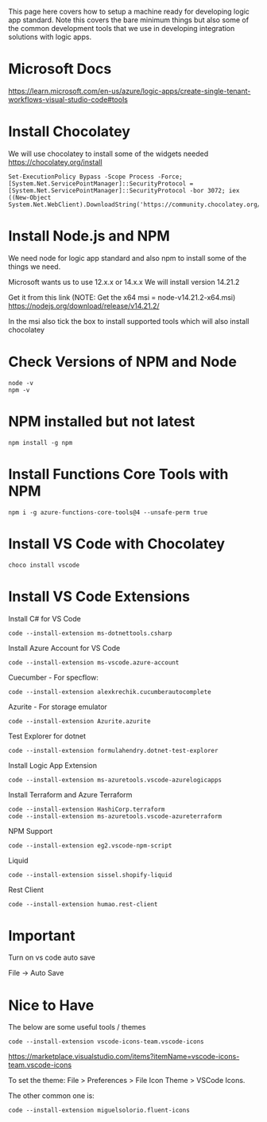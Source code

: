 
This page here covers how to setup a machine ready for developing logic app standard.  Note this covers the bare minimum things but also some of the common
development tools that we use in developing integration solutions with logic apps.




# Microsoft Docs

https://learn.microsoft.com/en-us/azure/logic-apps/create-single-tenant-workflows-visual-studio-code#tools


# Install Chocolatey

We will use chocolatey to install some of the widgets needed
https://chocolatey.org/install

```
Set-ExecutionPolicy Bypass -Scope Process -Force; [System.Net.ServicePointManager]::SecurityProtocol = [System.Net.ServicePointManager]::SecurityProtocol -bor 3072; iex ((New-Object System.Net.WebClient).DownloadString('https://community.chocolatey.org/install.ps1'))
```

# Install Node.js and NPM

We need node for logic app standard and also npm to install some of the things we need.

Microsoft wants us to use 12.x.x or 14.x.x 
We will install version 14.21.2

Get it from this link (NOTE: Get the x64 msi = node-v14.21.2-x64.msi)
https://nodejs.org/download/release/v14.21.2/

In the msi also tick the box to install supported tools which will also install chocolatey

# Check Versions of NPM and Node

```
node -v
npm -v
```

# NPM installed but not latest

```
npm install -g npm
```

# Install Functions Core Tools with NPM

```
npm i -g azure-functions-core-tools@4 --unsafe-perm true
```

# Install VS Code with Chocolatey

```
choco install vscode
```

# Install VS Code Extensions

Install C# for VS Code
```
code --install-extension ms-dotnettools.csharp
```

Install Azure Account for VS Code
```
code --install-extension ms-vscode.azure-account
```

Cuecumber - For specflow:
```
code --install-extension alexkrechik.cucumberautocomplete
```

Azurite - For storage emulator
```
code --install-extension Azurite.azurite
```

Test Explorer for dotnet
```
code --install-extension formulahendry.dotnet-test-explorer
```

Install Logic App Extension

```
code --install-extension ms-azuretools.vscode-azurelogicapps
```

Install Terraform and Azure Terraform

```
code --install-extension HashiCorp.terraform
code --install-extension ms-azuretools.vscode-azureterraform	
```

NPM Support

```
code --install-extension eg2.vscode-npm-script
```

Liquid

```
code --install-extension sissel.shopify-liquid
```

Rest Client

```
code --install-extension humao.rest-client
```

# Important

Turn on vs code auto save

File -> Auto Save


# Nice to Have

The below are some useful tools / themes

```
code --install-extension vscode-icons-team.vscode-icons
```

https://marketplace.visualstudio.com/items?itemName=vscode-icons-team.vscode-icons

To set the theme: File > Preferences > File Icon Theme > VSCode Icons.


The other common one is:
```
code --install-extension miguelsolorio.fluent-icons
```
